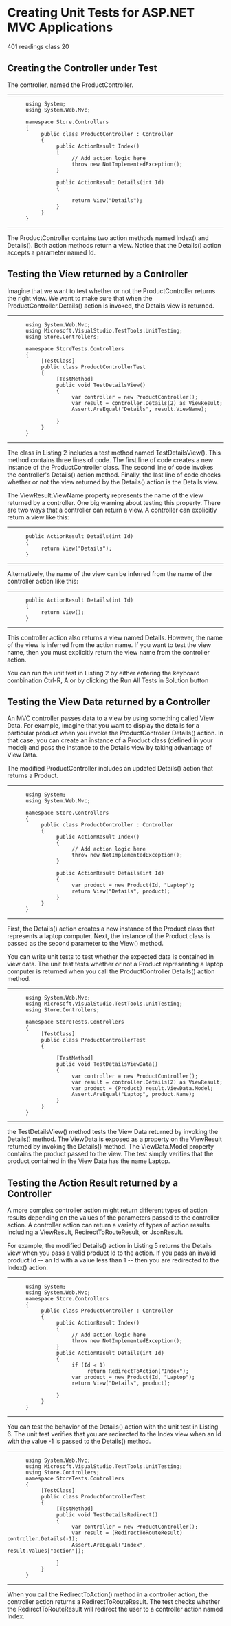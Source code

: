 # Creating Unit Tests for ASP.NET MVC Applications
401 readings class 20

## Creating the Controller under Test
The controller, named the ProductController.

________________________________________________________________________________________________
          using System;
          using System.Web.Mvc;

          namespace Store.Controllers
          {
               public class ProductController : Controller
               {
                    public ActionResult Index()
                    {
                         // Add action logic here
                         throw new NotImplementedException();
                    }

                    public ActionResult Details(int Id)
                    {

                         return View("Details");
                    }
               }
          }
________________________________________________________________________________________________
The ProductController contains two action methods named Index() and Details(). Both action methods return a view. Notice that the Details() action accepts a parameter named Id.

## Testing the View returned by a Controller
Imagine that we want to test whether or not the ProductController returns the right view. We want to make sure that when the ProductController.Details() action is invoked, the Details view is returned.
________________________________________________________________________________________________
          using System.Web.Mvc;
          using Microsoft.VisualStudio.TestTools.UnitTesting;
          using Store.Controllers;

          namespace StoreTests.Controllers
          {
               [TestClass]
               public class ProductControllerTest
               {
                    [TestMethod]
                    public void TestDetailsView()
                    {
                         var controller = new ProductController();
                         var result = controller.Details(2) as ViewResult;
                         Assert.AreEqual("Details", result.ViewName);

                    }
               }
          }
________________________________________________________________________________________________
The class in Listing 2 includes a test method named TestDetailsView(). This method contains three lines of code. The first line of code creates a new instance of the ProductController class. The second line of code invokes the controller's Details() action method. Finally, the last line of code checks whether or not the view returned by the Details() action is the Details view.

The ViewResult.ViewName property represents the name of the view returned by a controller. One big warning about testing this property. There are two ways that a controller can return a view. A controller can explicitly return a view like this:
________________________________________________________________________________________________
          public ActionResult Details(int Id)
          {
               return View("Details");
          }
________________________________________________________________________________________________
Alternatively, the name of the view can be inferred from the name of the controller action like this:
________________________________________________________________________________________________
          public ActionResult Details(int Id)
          {
               return View();
          }
________________________________________________________________________________________________
This controller action also returns a view named Details. However, the name of the view is inferred from the action name. If you want to test the view name, then you must explicitly return the view name from the controller action.

You can run the unit test in Listing 2 by either entering the keyboard combination Ctrl-R, A or by clicking the Run All Tests in Solution button 

## Testing the View Data returned by a Controller

An MVC controller passes data to a view by using something called View Data. For example, imagine that you want to display the details for a particular product when you invoke the ProductController Details() action. In that case, you can create an instance of a Product class (defined in your model) and pass the instance to the Details view by taking advantage of View Data.

The modified ProductController includes an updated Details() action that returns a Product.
________________________________________________________________________________________________
          using System;
          using System.Web.Mvc;

          namespace Store.Controllers
          {
               public class ProductController : Controller
               {
                    public ActionResult Index()
                    {
                         // Add action logic here
                         throw new NotImplementedException();
                    }

                    public ActionResult Details(int Id)
                    {
                         var product = new Product(Id, "Laptop");
                         return View("Details", product);
                    }
               }
          }
________________________________________________________________________________________________
First, the Details() action creates a new instance of the Product class that represents a laptop computer. Next, the instance of the Product class is passed as the second parameter to the View() method.

You can write unit tests to test whether the expected data is contained in view data. The unit test tests whether or not a Product representing a laptop computer is returned when you call the ProductController Details() action method.
________________________________________________________________________________________________
          using System.Web.Mvc;
          using Microsoft.VisualStudio.TestTools.UnitTesting;
          using Store.Controllers;

          namespace StoreTests.Controllers
          {
               [TestClass]
               public class ProductControllerTest
               {

                    [TestMethod]
                    public void TestDetailsViewData()
                    {
                         var controller = new ProductController();
                         var result = controller.Details(2) as ViewResult;
                         var product = (Product) result.ViewData.Model;
                         Assert.AreEqual("Laptop", product.Name);
                    }
               }
          }
________________________________________________________________________________________________
the TestDetailsView() method tests the View Data returned by invoking the Details() method. The ViewData is exposed as a property on the ViewResult returned by invoking the Details() method. The ViewData.Model property contains the product passed to the view. The test simply verifies that the product contained in the View Data has the name Laptop.

## Testing the Action Result returned by a Controller

A more complex controller action might return different types of action results depending on the values of the parameters passed to the controller action. A controller action can return a variety of types of action results including a ViewResult, RedirectToRouteResult, or JsonResult.

For example, the modified Details() action in Listing 5 returns the Details view when you pass a valid product Id to the action. If you pass an invalid product Id -- an Id with a value less than 1 -- then you are redirected to the Index() action.

________________________________________________________________________________________________
          using System;
          using System.Web.Mvc;
          namespace Store.Controllers
          {
               public class ProductController : Controller
               {
                    public ActionResult Index()
                    {
                         // Add action logic here
                         throw new NotImplementedException();
                    }
                    public ActionResult Details(int Id)
                    {
                         if (Id < 1)
                              return RedirectToAction("Index");
                         var product = new Product(Id, "Laptop");
                         return View("Details", product);

                    }
               }
          }
________________________________________________________________________________________________

You can test the behavior of the Details() action with the unit test in Listing 6. The unit test verifies that you are redirected to the Index view when an Id with the value -1 is passed to the Details() method.

________________________________________________________________________________________________
          using System.Web.Mvc;
          using Microsoft.VisualStudio.TestTools.UnitTesting;
          using Store.Controllers;
          namespace StoreTests.Controllers
          {
               [TestClass]
               public class ProductControllerTest
               {
                    [TestMethod]
                    public void TestDetailsRedirect()
                    {
                         var controller = new ProductController();
                         var result = (RedirectToRouteResult) controller.Details(-1);
                         Assert.AreEqual("Index", result.Values["action"]);

                    }
               }          
          }
________________________________________________________________________________________________

When you call the RedirectToAction() method in a controller action, the controller action returns a RedirectToRouteResult. The test checks whether the RedirectToRouteResult will redirect the user to a controller action named Index.


